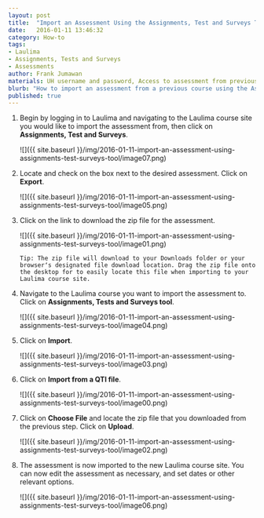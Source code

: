 ```yaml
---
layout: post
title:  "Import an Assessment Using the Assignments, Test and Surveys Tool"
date:   2016-01-11 13:46:32
category: How-to
tags:
- Laulima
- Assignments, Tests and Surveys
- Assessments
author: Frank Jumawan
materials: UH username and password, Access to assessment from previous course
blurb: "How to import an assessment from a previous course using the Assignments, Test and Surveys tool."
published: true
---
```


1. Begin by logging in to Laulima and navigating to the Laulima course site you would like to import the assessment from, then click on **Assignments, Test and Surveys**.

    ![]({{ site.baseurl }}/img/2016-01-11-import-an-assessment-using-assignments-test-surveys-tool/image07.png)

2. Locate and check on the box next to the desired assessment. Click on **Export**.

    ![]({{ site.baseurl }}/img/2016-01-11-import-an-assessment-using-assignments-test-surveys-tool/image05.png)

3. Click on the link to download the zip file for the assessment.

    ![]({{ site.baseurl }}/img/2016-01-11-import-an-assessment-using-assignments-test-surveys-tool/image01.png)

    `Tip: The zip file will download to your Downloads folder or your browserʻs designated file download location. Drag the zip file onto the desktop for to easily locate this file when importing to your Laulima course site.`


4. Navigate to the Laulima course you want to import the assessment to. Click on **Assignments, Tests and Surveys tool**.

    ![]({{ site.baseurl }}/img/2016-01-11-import-an-assessment-using-assignments-test-surveys-tool/image04.png)

5. Click on **Import**.

    ![]({{ site.baseurl }}/img/2016-01-11-import-an-assessment-using-assignments-test-surveys-tool/image03.png)

6. Click on **Import from a QTI file**.

    ![]({{ site.baseurl }}/img/2016-01-11-import-an-assessment-using-assignments-test-surveys-tool/image00.png)

7. Click on **Choose File** and locate the zip file that you downloaded from the previous step. Click on **Upload**.

    ![]({{ site.baseurl }}/img/2016-01-11-import-an-assessment-using-assignments-test-surveys-tool/image02.png)

8. The assessment is now imported to the new Laulima course site. You can now edit the assessment as necessary, and set dates or other relevant options.

    ![]({{ site.baseurl }}/img/2016-01-11-import-an-assessment-using-assignments-test-surveys-tool/image06.png)
